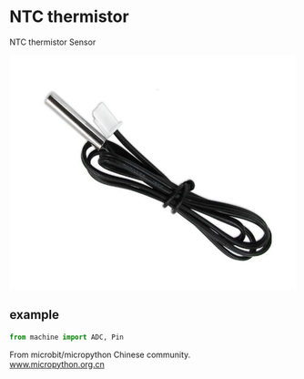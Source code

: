 # NTC thermistor 

NTC thermistor Sensor

![](ntc.jpg)



## example

```python
from machine import ADC, Pin


```

From microbit/micropython Chinese community.  
www.micropython.org.cn